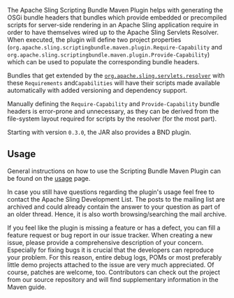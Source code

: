 The Apache Sling Scripting Bundle Maven Plugin helps with generating the OSGi bundle
headers that bundles which provide embedded or precompiled scripts for server-side
rendering in an Apache Sling application require in order to have themselves wired up to the
Apache Sling Servlets Resolver.  When executed, the plugin will define two project properties
(`org.apache.sling.scriptingbundle.maven.plugin.Require-Capability` and
`org.apache.sling.scriptingbundle.maven.plugin.Provide-Capability`) which can be used to
populate the corresponding bundle headers.

Bundles that get extended by the
[`org.apache.sling.servlets.resolver`](https://github.com/apache/sling-org-apache-sling-servlets-resolver)
with these `Requirements` and`Capabilities` will have their scripts made available automatically with added
versioning and dependency support.

Manually defining the `Require-Capability` and `Provide-Capability` bundle headers is error-prone and unnecessary,
as they can be derived from the file-system layout required for scripts by the resolver (for the most part).

Starting with version `0.3.0`, the JAR also provides a BND plugin.

## Usage
General instructions on how to use the Scripting Bundle Maven Plugin can be found on the
[usage](usage.html) page.

In case you still have questions regarding the plugin's usage feel free to contact the
Apache Sling Development List. The posts to the mailing list are archived and could
already contain the answer to your question as part of an older thread. Hence, it is also
worth browsing/searching the mail archive.

If you feel like the plugin is missing a feature or has a defect, you can fill a feature
request or bug report in our issue tracker. When creating a new issue, please provide a
comprehensive description of your concern. Especially for fixing bugs it is crucial that the
developers can reproduce your problem. For this reason, entire debug logs, POMs or most
preferably little demo projects attached to the issue are very much appreciated. Of course,
patches are welcome, too. Contributors can check out the project from our source repository
and will find supplementary information in the Maven guide.

